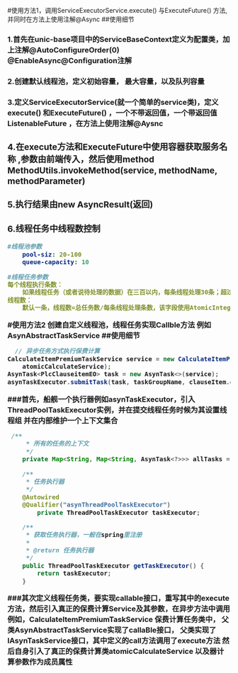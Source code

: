 #使用方法1，调用ServiceExecutorService.execute() 与ExecuteFuture() 方法,并同时在方法上使用注解@Async
##使用细节
### 1.首先在unic-base项目中的ServiceBaseContext定义为配置类，加上注解@AutoConfigureOrder(0) @EnableAsync@Configuration注解
### 2.创建默认线程池，定义初始容量， 最大容量，以及队列容量
### 3.定义ServiceExecutorService(就一个简单的service类)，定义execute()  和ExecuteFuture() ，一个不带返回值，一个带返回值ListenableFuture<Object> ，在方法上使用注解@Aysnc
### 4.在execute方法和ExecuteFuture中使用容器获取服务名称 ,参数由前端传入，然后使用method MethodUtils.invokeMethod(service, methodName, methodParameter)
### 5.执行结果由new AsyncResult(返回)

### 6.线程任务中线程数控制 
~~~yml
#线程池参数
    pool-siz: 20-100
    queue-capacity: 10

#线程任务参数
每个线程执行条数：
    如果线程任务（或者说待处理的数据）在三百以内，每条线程处理30条；超过300的话，线程数=任务数/默认线程数 向上取整
线程数：
    默认一条，线程数=总任务数/每条线程处理条数，该字段使用AtomicInteger类型
~~~
#使用方法2 创建自定义线程池，线程任务实现Callble方法 例如AsynAbstractTaskService
##使用细节
~~~JAVA
  // 异步任务方式执行保费计算
CalculateItemPremiumTaskService service = new CalculateItemPremiumTaskService(top, clauseItem, params,
    atomicCalculateService);
AsynTask<PlcClauseitemEO> task = new AsynTask<>(service);
asynTaskExecutor.submitTask(task, taskGroupName, clauseItem.getActualId().toString());
~~~
###首先，船舰一个执行器例如asynTaskExecutor，引入ThreadPoolTaskExecutor实例，并在提交线程任务时候为其设置线程组 并在内部维护一个上下文集合 
~~~java
 /**
     * 所有的任务的上下文
     */
    private Map<String, Map<String, AsynTask<?>>> allTasks = new ConcurrentHashMap<>();

    /**
     * 任务执行器
     */
    @Autowired
    @Qualifier("asynThreadPoolTaskExecutor")
        private ThreadPoolTaskExecutor taskExecutor;

    /**
     * 获取任务执行器，一般在spring里注册
     * 
     * @return 任务执行器
     */
    public ThreadPoolTaskExecutor getTaskExecutor() {
        return taskExecutor;
    }
~~~
###其次定义线程任务类，要实现callable接口，重写其中的execute方法，然后引入真正的保费计算Service及其参数，在异步方法中调用
例如，CalculateItemPremiumTaskService 保费计算任务类中，
父类AsynAbstractTaskService实现了callaBle接口，
父类实现了IAsynTaskService接口，其中定义的call方法调用了execute方法
然后自身引入了真正的保费计算类atomicCalculateService 以及器计算参数作为成员属性